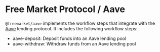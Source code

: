 # Free Market Protocol / Aave

`@freemarket/aave` implements the workflow steps that integrate with the [Aave](https://aave.com) lending protocol. It includes the following workflow steps:

- aave-deposit: Deposit funds into an Aave lending pool
- aave-withdraw: Withdraw funds from an Aave lending pool
